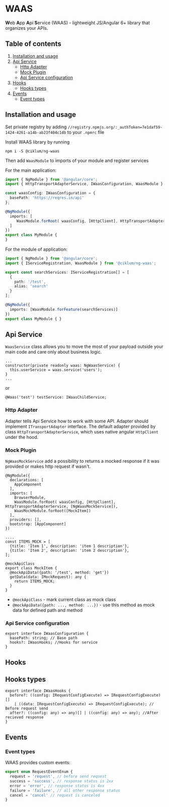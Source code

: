 # WAAS

**W**eb **A**pp **A**pi **S**ervice (WAAS) - lightweight JS/Angular 6+ library that organizes your APIs.
## Table of contents
1. [Installation and usage](#installation-and-usage)
2. [Api Service](#api-service)
    * [Http Adapter](#http-adapter)
    * [Mock Plugin](#mock-plugin)
    * [Api Service configuration](#api-service-configuration)
3. [Hooks](#hooks)
    * [Hooks types](#hooks-types)
4. [Events](#events)
    * [Event types](#event-types)

## Installation and usage
Set private registry by adding ```//registry.npmjs.org/:_authToken=7e1daf59-1424-4261-a14b-ab23f404c1db``` to your `.npmrc` file

Install WAAS library by running

```npm i -S @ciklum/ng-waas```

Then add `WaasModule` to imports of your module and register services

For the main application:
```typescript 
import { NgModule } from '@angular/core';
import { HttpTransportAdapterService, IWaasConfiguration, WaasModule } from '@ciklum/ng-waas';

const waasConfig: IWaasConfiguration = {
  basePath: 'https://reqres.in/api'
};

@NgModule({
  imports: [
     WaasModule.forRoot( waasConfig, [HttpClient], HttpTransportAdapterService]),
  ]
})
export class MyModule {
}
``` 

For the module of application:
```typescript 
import { NgModule } from '@angular/core';
import { IServiceRegistration, WaasModule } from '@ciklum/ng-waas';

export const searchServices: IServiceRegistration[] = [
  {
    path: '/test',
    alias: 'search'
  }
];

@NgModule({
  imports: [WaasModule.forFeature(searchServices)]
})
export class MyModule { }
``` 

## Api Service
`WaasService` class allows you to move the most of your payload outside your main code and care only
about business logic.

```
...
constructor(private readonly waas: NgWaasService) {
  this.userService = waas.service('users');
}
...
```
or

````
@Waas('test') testService: IWaasChildService;
````

### Http Adapter
Adapter tells Api Service how to work with some API.
Adapter should implement `ITransportAdapter` interface.
The default adapter provided by class ``HttpTransportAdapterService``, which uses native angular ``HttpClient`` under the hood.

### Mock Plugin
`NgWaasMockService` add a possibility to returns a mocked response if it was provided or makes http request if wasn't.

```
@NgModule({
  declarations: [
    AppComponent
  ],
  imports: [
    BrowserModule,
    WaasModule.forRoot( waasConfig, [HttpClient], HttpTransportAdapterService, [NgWaasMockService]),
    WaasMockModule.forRoot([MockItem])
  ],
  providers: [],
  bootstrap: [AppComponent]
})

....
const ITEMS_MOCK = [
  {title: 'Item 1', description: 'item 1 description'},
  {title: 'Item 2', description: 'item 2 description'},
];

@mockApiClass
export class MockItem {
  @mockApiData({path: '/test', method: 'get'})
  getData(data: IMockRequest): any {
    return ITEMS_MOCK;
  }
}

```

* `@mockApiClass` - mark current class as mock class
* `@mockApiData({path: ..., method: ...})` - use this method as mock data for defined path and method

### Api Service configuration
```
export interface IWaasConfiguration {
  basePath: string; // Base path
  hooks?: IWaasHooks; //Hooks for service
}
```

## Hooks

## Hooks types
```
export interface IWaasHooks {
  before?: ((config: IRequestConfigExecute) => IRequestConfigExecute)[]
    | ((data: IRequestConfigExecute) => IRequestConfigExecute); // Before request send
  after?: ((config: any) => any)[] | ((config: any) => any); //After recieved response
}
```

## Events

### Event types
WAAS provides custom events:  
```typescript
export enum RequestEventEnum {
  request = 'request', // before send request
  success = 'success', // response status is 2xx
  error = 'error', // response status is 4xx
  failure = 'failure', // all other response status
  cancel = 'cancel' // request is canceled
}
```
